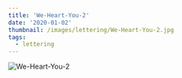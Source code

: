 ```yaml
---
title: 'We-Heart-You-2'
date: '2020-01-02'
thumbnail: /images/lettering/We-Heart-You-2.jpg
tags:
  - lettering
---
```


![We-Heart-You-2](/images/lettering/We-Heart-You-2.jpg)
